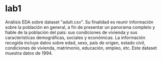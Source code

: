 # lab1
Análisis EDA sobre dataset "adult.csv". Su finalidad es reunir información sobre la población en general, a fin de presentar un panorama completo y fiable de la población del país: sus condiciones de vivienda y sus características demográficas, sociales y económicas. La información recogida incluye datos sobre edad, sexo, país de origen, estado civil, condiciones de vivienda, matrimonio, educación, empleo, etc. Este dataset muestra datos de 1994.
